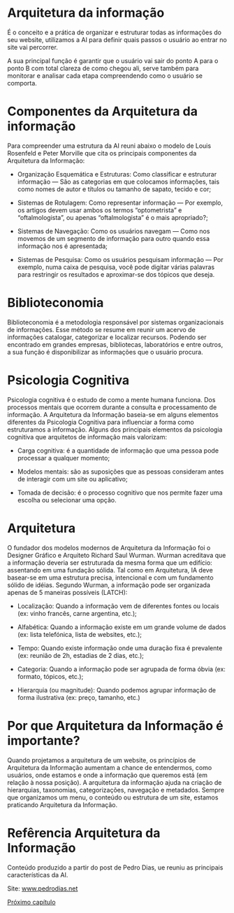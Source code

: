 # Arquitetura da informação

É o conceito e a prática de organizar e estruturar todas as informações do seu website, utilizamos a AI para definir quais passos o usuário ao entrar no site vai percorrer.

A sua principal função é garantir que o usuário vai sair do ponto A para o ponto B com total clareza de como chegou ali, serve também para monitorar e analisar cada etapa compreendendo como o usuário se comporta.

# Componentes da Arquitetura da informação

Para compreender uma estrutura da AI reuni abaixo o modelo de Louis Rosenfeld e Peter Morville que cita os principais componentes da Arquitetura da Informação:

* Organização Esquemática e Estruturas: Como classificar e estruturar informação — São as categorias em que colocamos informações, tais como nomes de autor e títulos ou tamanho de sapato, tecido e cor;

* Sistemas de Rotulagem: Como representar informação — Por exemplo, os artigos devem usar ambos os termos “optometrista” e “oftalmologista”, ou apenas “oftalmologista” é o mais apropriado?;

* Sistemas de Navegação: Como os usuários navegam — Como nos movemos de um segmento de informação para outro quando essa informação nos é apresentada;

* Sistemas de Pesquisa: Como os usuários pesquisam informação — Por exemplo, numa caixa de pesquisa, você pode digitar várias palavras para restringir os resultados e aproximar-se dos tópicos que deseja.

# Biblioteconomia

Biblioteconomia é a metodologia responsável por sistemas organizacionais de informações. Esse método se resume em reunir um acervo de informações catalogar, categorizar e localizar recursos. Podendo ser encontrado em grandes empresas, bibliotecas, laboratórios e entre outros, a sua função é disponibilizar as informações que o usuário procura.

# Psicologia Cognitiva

Psicologia cognitiva é o estudo de como a mente humana funciona. Dos processos mentais que ocorrem durante a consulta e processamento de informação. A Arquitetura da Informação baseia-se em alguns elementos diferentes da Psicologia Cognitiva para influenciar a forma como estruturamos a informação. Alguns dos principais elementos da psicologia cognitiva que arquitetos de informação mais valorizam:

* Carga cognitiva: é a quantidade de informação que uma pessoa pode processar a qualquer momento;

* Modelos mentais: são as suposições que as pessoas consideram antes de interagir com um site ou aplicativo;

* Tomada de decisão: é o processo cognitivo que nos permite fazer uma escolha ou selecionar uma opção.

# Arquitetura

O fundador dos modelos modernos de Arquitetura da Informação foi o Designer Gráfico e Arquiteto Richard Saul Wurman.
Wurman acreditava que a informação deveria ser estruturada da mesma forma que um edifício: assentando em uma fundação sólida. Tal como em Arquitetura, IA deve basear-se em uma estrutura precisa, intencional e com um fundamento sólido de idéias.
Segundo Wurman, a informação pode ser organizada apenas de 5 maneiras possíveis (LATCH):

* Localização: Quando a informação vem de diferentes fontes ou locais (ex: vinho francês, carne argentina, etc.);

* Alfabética: Quando a informação existe em um grande volume de dados (ex: lista telefónica, lista de websites, etc.);

* Tempo: Quando existe informação onde uma duração fixa é prevalente (ex: reunião de 2h, estadias de 2 dias, etc.);

* Categoria: Quando a informação pode ser agrupada de forma óbvia (ex: formato, tópicos, etc.);

* Hierarquia (ou magnitude): Quando podemos agrupar informação de forma ilustrativa (ex: preço, tamanho, etc.)

# Por que Arquitetura da Informação é importante?

Quando projetamos a arquitetura de um website, os princípios de Arquitetura da Informação aumentam a chance de entendermos, como usuários, onde estamos e onde a informação que queremos está (em relação à nossa posição). A arquitetura da informação ajuda na criação de hierarquias, taxonomias, categorizações, navegação e metadados. Sempre que organizamos um menu, o conteúdo ou estrutura de um site, estamos praticando Arquitetura da Informação.

# Refêrencia Arquitetura da Informação

Conteúdo produzido a partir do post de Pedro Dias, ue reuniu as principais características da AI.

Site: www.pedrodias.net

[Próximo capítulo](../07%20Wireframe/Wireframe.md)